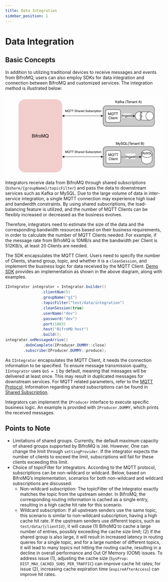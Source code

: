 ```yaml
---
title: Data Integration
sidebar_position: 1
---
```


# Data Integration

## Basic Concepts

In addition to utilizing traditional devices to receive messages and events from BifroMQ, users can also employ SDKs for data integration and connection between BifroMQ and customized services. The integration method is illustrated below:

![integration](./images/integration.png)

Integrators receive data from BifroMQ through shared subscriptions (`$share/{groupName}/topicFilter`) and pass the data to downstream services such as Kafka or MySQL. Due to the large volume of data in inter-service integration, a single MQTT connection may experience high load and bandwidth constraints. By using shared subscriptions, the load-balancing feature is utilized, and the number of MQTT Clients can be flexibly increased or decreased as the business evolves.

Therefore, integrators need to estimate the size of the data and the corresponding bandwidth resources based on their business requirements, in order to calculate the number of MQTT Clients needed. For example, if the message rate from BifroMQ is 10MB/s and the bandwidth per Client is 512KB/s, at least 20 Clients are needed.

The SDK encapsulates the MQTT Client. Users need to specify the number of Clients, shared group, topic, and whether it is a `cleanSession`, and implement the business logic for data received by the MQTT Client. [Demo SDK](https://github.com/Gujiawei-Edinburgh/Data-Integration) provides an implementation as shown in the above diagram, along with examples.
```java
IIntegrator integrator = Integrator.builder()
                .clientNum(5)
                .groupName("g1")
                .topicFilter("test/data/integration")
                .cleanSession(true)
                .userName("dev")
                .password("dev")
                .port(1883)
                .host("BifroMQ host")
                .build();
integrator.onMessageArrive()
        .doOnComplete(IProducer.DUMMY::close)
        .subscribe(IProducer.DUMMY::produce);
```
As `IIntegrator` encapsulates the MQTT Client, it needs the connection information to be specified. To ensure message transmission quality, `IIntegrator` uses `QoS = 1` by default, meaning that messages will be delivered at least once. This may result in duplicated messages for downstream services. For MQTT related parameters, refer to the [MQTT Protocol](..%2F..%2F21_mqtt%2F1_mqtt.md). Information regarding shared subscriptions can be found in [Shared Subscription](..%2F1_connect%2F1_connect.md).

Integrators can implement the `IProducer` interface to execute specific business logic. An example is provided with `IProducer.DUMMY`, which prints the received messages.

## Points to Note
* Limitations of shared groups. Currently, the default maximum capacity of shared groups supported by BifroMQ is `200`. However, One can change the limit through `settingProvider`. If the integrator expects the number of clients to exceed the limit, subscriptions will fail for these clients exceeding this limit.
* Choice of topicFilter for integrators. According to the MQTT protocol, subscriptions can be non-wildcard or wildcard. Below, based on BifroMQ’s implementation, scenarios for both non-wildcard and wildcard subscriptions are discussed:
  * Non-wildcard subscription: The topicFilter of the integrator exactly matches the topic from the upstream sender. In BifroMQ, the corresponding routing information is cached as a single entry, resulting in a high cache hit rate for this scenario.
  * Wildcard subscription: If all upstream senders use the same topic, this scenario is similar to non-wildcard subscription, having a high cache hit rate. If the upstream senders use different topics, such as `test/data/{clientId}`, it will cause (1) BifroMQ to cache a large number of entries, possibly exceeding the cache size limit; (2) if the shared group is also large, it will result in increased latency in routing queries for a single topic, and for a large number of different topics, it will lead to many topics not hitting the routing cache, resulting in a decline in overall performance and Out Of Memory (OOM) issues. To address issue (1), adjusting the cache size (`SysProp: DIST_MAX_CACHED_SUBS_PER_TRAFFIC`) can improve cache hit rates; for issue (2), increasing cache expiration time (`expireAfterAccess`) can improve hit rates.